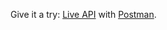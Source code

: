 Give it a try: <a href="https://peopleapi-live-rs.herokuapp.com/api/v1/people" target="_blank">Live API</a> with
<a href="https://www.postman.com/" target="_blank">Postman</a>.